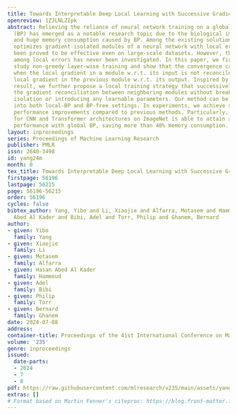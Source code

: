 ```yaml
---
title: Towards Interpretable Deep Local Learning with Successive Gradient Reconciliation
openreview: 1ZJLNLZIpk
abstract: Relieving the reliance of neural network training on a global back-propagation
  (BP) has emerged as a notable research topic due to the biological implausibility
  and huge memory consumption caused by BP. Among the existing solutions, local learning
  optimizes gradient-isolated modules of a neural network with local errors and has
  been proved to be effective even on large-scale datasets. However, the reconciliation
  among local errors has never been investigated. In this paper, we first theoretically
  study non-greedy layer-wise training and show that the convergence cannot be assured
  when the local gradient in a module w.r.t. its input is not reconciled with the
  local gradient in the previous module w.r.t. its output. Inspired by the theoretical
  result, we further propose a local training strategy that successively regularizes
  the gradient reconciliation between neighboring modules without breaking gradient
  isolation or introducing any learnable parameters. Our method can be integrated
  into both local-BP and BP-free settings. In experiments, we achieve significant
  performance improvements compared to previous methods. Particularly, our method
  for CNN and Transformer architectures on ImageNet is able to attain a competitive
  performance with global BP, saving more than 40% memory consumption.
layout: inproceedings
series: Proceedings of Machine Learning Research
publisher: PMLR
issn: 2640-3498
id: yang24m
month: 0
tex_title: Towards Interpretable Deep Local Learning with Successive Gradient Reconciliation
firstpage: 56196
lastpage: 56215
page: 56196-56215
order: 56196
cycles: false
bibtex_author: Yang, Yibo and Li, Xiaojie and Alfarra, Motasem and Hammoud, Hasan
  Abed Al Kader and Bibi, Adel and Torr, Philip and Ghanem, Bernard
author:
- given: Yibo
  family: Yang
- given: Xiaojie
  family: Li
- given: Motasem
  family: Alfarra
- given: Hasan Abed Al Kader
  family: Hammoud
- given: Adel
  family: Bibi
- given: Philip
  family: Torr
- given: Bernard
  family: Ghanem
date: 2024-07-08
address:
container-title: Proceedings of the 41st International Conference on Machine Learning
volume: '235'
genre: inproceedings
issued:
  date-parts:
  - 2024
  - 7
  - 8
pdf: https://raw.githubusercontent.com/mlresearch/v235/main/assets/yang24m/yang24m.pdf
extras: []
# Format based on Martin Fenner's citeproc: https://blog.front-matter.io/posts/citeproc-yaml-for-bibliographies/
---
```


